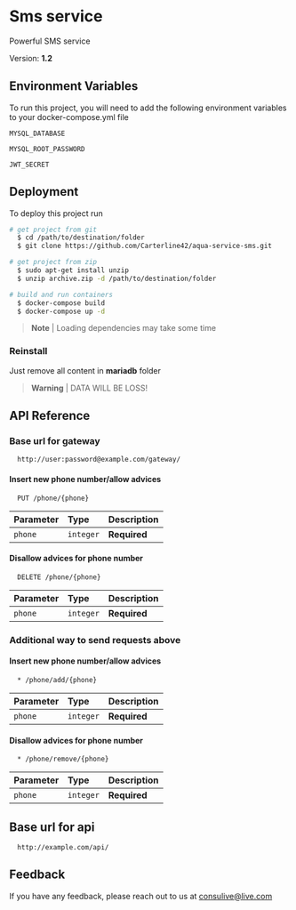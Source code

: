 
# Sms service

Powerful SMS service

Version: **1.2**
## Environment Variables

To run this project, you will need to add the following environment variables to your docker-compose.yml file

`MYSQL_DATABASE`

`MYSQL_ROOT_PASSWORD`

`JWT_SECRET`


## Deployment

To deploy this project run

```bash
# get project from git
  $ cd /path/to/destination/folder
  $ git clone https://github.com/Carterline42/aqua-service-sms.git

# get project from zip
  $ sudo apt-get install unzip
  $ unzip archive.zip -d /path/to/destination/folder

# build and run containers
  $ docker-compose build
  $ docker-compose up -d
```
> __Note__
> | Loading dependencies may take some time


### Reinstall
Just remove all content in **mariadb** folder
> __Warning__
> | DATA WILL BE LOSS!
## API Reference

### Base url for gateway
```http
  http://user:password@example.com/gateway/
```

#### Insert new phone number/allow advices

```http
  PUT /phone/{phone}
```

| Parameter | Type     | Description |
| :-------- | :------- | :---------- |
| `phone` | `integer` | **Required** |

#### Disallow advices for phone number

```http
  DELETE /phone/{phone}
```

| Parameter | Type     | Description |
| :-------- | :------- | :---------- |
| `phone` | `integer` | **Required** |

### Additional way to send requests above

#### Insert new phone number/allow advices

```http
  * /phone/add/{phone}
```

| Parameter | Type     | Description |
| :-------- | :------- | :---------- |
| `phone` | `integer` | **Required** |

#### Disallow advices for phone number

```http
  * /phone/remove/{phone}
```

| Parameter | Type     | Description |
| :-------- | :------- | :---------- |
| `phone` | `integer` | **Required** |


## Base url for api
```http
  http://example.com/api/
```
## Feedback

If you have any feedback, please reach out to us at consulive@live.com

